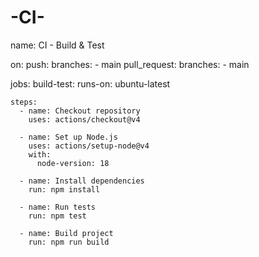 # -CI-
name: CI - Build & Test

on:
  push:
    branches:
      - main
  pull_request:
    branches:
      - main

jobs:
  build-test:
    runs-on: ubuntu-latest

    steps:
      - name: Checkout repository
        uses: actions/checkout@v4

      - name: Set up Node.js
        uses: actions/setup-node@v4
        with:
          node-version: 18

      - name: Install dependencies
        run: npm install

      - name: Run tests
        run: npm test

      - name: Build project
        run: npm run build
